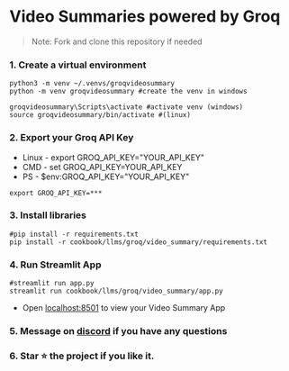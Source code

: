 # Video Summaries powered by Groq

> Note: Fork and clone this repository if needed

### 1. Create a virtual environment

```shell
python3 -m venv ~/.venvs/groqvideosummary
python -m venv groqvideosummary #create the venv in windows

groqvideosummary\Scripts\activate #activate venv (windows)
source groqvideosummary/bin/activate #(linux)
```

### 2. Export your Groq API Key

* Linux - export GROQ_API_KEY="YOUR_API_KEY"
* CMD - set GROQ_API_KEY=YOUR_API_KEY
* PS - $env:GROQ_API_KEY="YOUR_API_KEY"

```shell
export GROQ_API_KEY=***
```

### 3. Install libraries

```shell
#pip install -r requirements.txt
pip install -r cookbook/llms/groq/video_summary/requirements.txt
```

### 4. Run Streamlit App

```shell
#streamlit run app.py
streamlit run cookbook/llms/groq/video_summary/app.py
```

- Open [localhost:8501](http://localhost:8501) to view your Video Summary App

### 5. Message on [discord](https://discord.gg/4MtYHHrgA8) if you have any questions

### 6. Star ⭐️ the project if you like it.